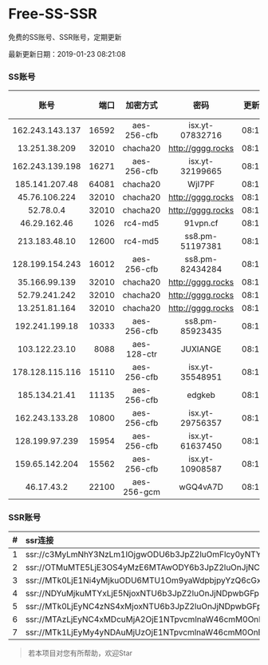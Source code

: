 # Free-SS-SSR

免费的SS账号、SSR账号，定期更新

最新更新日期：2019-01-23 08:21:08 

### SS账号

|账号|端口|加密方式|密码|更新时间|国家|
|:-----:|-----:|:----:|:----:|:----:|:----:|
|162.243.143.137|16592|aes-256-cfb|isx.yt-07832716|08:17:04|US|
|13.251.38.209|32010|chacha20|http://gggg.rocks|08:17:06|SG|
|162.243.139.198|16271|aes-256-cfb|isx.yt-32199665|08:17:04|US|
|185.141.207.48|64081|chacha20|WjI7PF|08:17:13|GB|
|45.76.106.224|32010|chacha20|http://gggg.rocks|08:17:11|JP|
|52.78.0.4|32010|chacha20|http://gggg.rocks|08:17:13|KR|
|46.29.162.46|1026|rc4-md5|91vpn.cf|08:17:13|RU|
|213.183.48.10|12600|rc4-md5|ss8.pm-51197381|08:17:06|RU|
|128.199.154.243|16012|aes-256-cfb|ss8.pm-82434284|08:17:06|SG|
|35.166.99.139|32010|chacha20|http://gggg.rocks|08:17:13|US|
|52.79.241.242|32010|chacha20|http://gggg.rocks|08:17:15|KR|
|13.251.81.164|32010|chacha20|http://gggg.rocks|08:17:15|SG|
|192.241.199.18|10333|aes-256-cfb|ss8.pm-85923435|08:17:05|US|
|103.122.23.10|8088|aes-128-ctr|JUXIANGE|08:17:08|US|
|178.128.115.116|15110|aes-256-cfb|isx.yt-35548951|08:17:05|SG|
|185.134.21.41|11135|aes-256-cfb|edgkeb|08:17:13|GB|
|162.243.133.28|10800|aes-256-cfb|isx.yt-29756357|08:17:04|US|
|128.199.97.239|15954|aes-256-cfb|isx.yt-61637450|08:17:05|SG|
|159.65.142.204|15562|aes-256-cfb|isx.yt-10908587|08:17:06|SG|
|46.17.43.2|22100|aes-256-gcm|wGQ4vA7D|08:17:15|RU|


### SSR账号

|#|ssr连接|
|:-----|:-----|
|1|ssr://c3MyLmNhY3NzLm1lOjgwODU6b3JpZ2luOmFlcy0yNTYtY2ZiOnBsYWluOk5EY3hOVEEyTXpVMk9BLz9yZW1hcmtzPVUxTlNWRTlQVEY5T2IyUmxPdVNfaE9lOWwtYVdyeUEmZ3JvdXA9VjFkWExsTlRVbE5VVDA5TUxrTlBUUQ|
|2|ssr://OTMuMTE5LjE3OS4yMzE6MTAwODY6b3JpZ2luOnJjNC1tZDUtNjpwbGFpbjpiV2xzZFhoby8_b2Jmc3BhcmFtPTVweTY1Wnk2NXJXTDZLLUVPbWgwZEhBNkx5OTBMbU51TDBWb1pHMVVlR1UmcHJvdG9wYXJhbT1NVERsaFlNeGRPYXpxT1dHakRwb2RIUndPaTh2ZEM1amJpOVNaVVZSV25oeiZyZW1hcmtzPVUxTlNWRTlQVEY5T2IyUmxPdWU5bC1tcHJPV3d2T1M2bWlBJmdyb3VwPVYxZFhMbE5UVWxOVVQwOU1Ma05QVFE|
|3|ssr://MTk0LjE1Ni4yMjkuODU6MTU1Om9yaWdpbjpyYzQ6cGxhaW46Ykc1amJnLz9yZW1hcmtzPVUxTlNWRTlQVEY5T2IyUmxPdVctdC1XYnZTQSZncm91cD1WMWRYTGxOVFVsTlVUMDlNTGtOUFRR|
|4|ssr://NDYuMjkuMTYxLjE5NjoxNTU6b3JpZ2luOnJjNDpwbGFpbjpiRzVqYmcvP3JlbWFya3M9VTFOU1ZFOVBURjlPYjJSbE91U19oT2U5bC1hV3J5QSZncm91cD1WMWRYTGxOVFVsTlVUMDlNTGtOUFRR|
|5|ssr://MTk0LjEyNC4zNS4xMjoxNTU6b3JpZ2luOnJjNDpwbGFpbjpiRzVqYmcvP3JlbWFya3M9VTFOU1ZFOVBURjlPYjJSbE91ZVJudVdqcXlBJmdyb3VwPVYxZFhMbE5UVWxOVVQwOU1Ma05QVFE|
|6|ssr://MTAzLjEyNC4xMDcuMjA2OjE1NTpvcmlnaW46cmM0OnBsYWluOmJHNWpiZy8_cmVtYXJrcz1VMU5TVkU5UFRGOU9iMlJsT3VTNm11V2txdVdjc09XTXVpQSZncm91cD1WMWRYTGxOVFVsTlVUMDlNTGtOUFRR|
|7|ssr://MTk1LjEyMy4yNDAuMjUzOjE1NTpvcmlnaW46cmM0OnBsYWluOmJHNWpiZy8_cmVtYXJrcz1VMU5TVkU5UFRGOU9iMlJsT3VTNWpPV0ZpLVdGc0NBJmdyb3VwPVYxZFhMbE5UVWxOVVQwOU1Ma05QVFE|


> 若本项目对您有所帮助，欢迎Star
